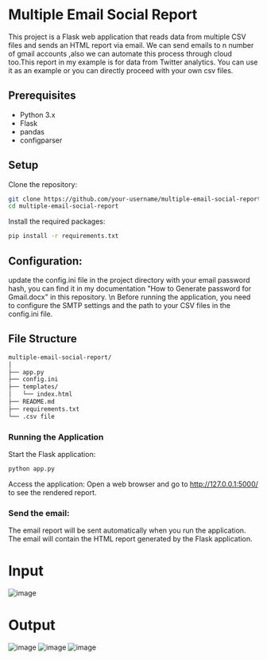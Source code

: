 # Multiple Email Social Report
This project is a Flask web application that reads data from multiple CSV files and sends an HTML report via email. We can send emails to n number of gmail accounts ,also we can automate this process through cloud too.This report in my example is for data from Twitter analytics. You can use it as an example or you can directly proceed with your own csv files.

## Prerequisites
- Python 3.x
- Flask
- pandas
- configparser
  
## Setup
Clone the repository:
```bash
git clone https://github.com/your-username/multiple-email-social-report.git
cd multiple-email-social-report
```
Install the required packages:

```bash
pip install -r requirements.txt
```
## Configuration:

update the config.ini file in the project directory with your email password hash, you can find it in my documentation "How to Generate password for Gmail.docx" in this repository. \n
Before running the application, you need to configure the SMTP settings and the path to your CSV files in the config.ini file.

## File Structure

```bash
multiple-email-social-report/
│
├── app.py
├── config.ini
├── templates/
│   └── index.html
├── README.md
├── requirements.txt
└── .csv file
```
### Running the Application
Start the Flask application:

```bash
python app.py
```
Access the application:
Open a web browser and go to http://127.0.0.1:5000/ to see the rendered report.

### Send the email:
The email report will be sent automatically when you run the application. The email will contain the HTML report generated by the Flask application.

# Input
![image](https://github.com/user-attachments/assets/b18944ec-d28c-499d-8a6d-56ec15bd155a)

# Output
![image](https://github.com/user-attachments/assets/d7e08110-5342-45b0-8f40-4109e0a6ad6e)
![image](https://github.com/user-attachments/assets/9e51bddf-b36c-48cf-bab6-ecee12c52a62)
![image](https://github.com/user-attachments/assets/1ed7c35d-76e7-459c-9afb-dd29a12e775b)

